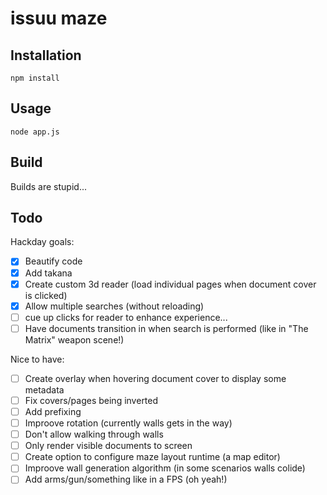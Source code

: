 # issuu maze

## Installation

	npm install


## Usage

	node app.js


## Build

Builds are stupid...


## Todo

Hackday goals:
- [x] Beautify code
- [x] Add takana
- [x] Create custom 3d reader (load individual pages when document cover is clicked)
- [x] Allow multiple searches (without reloading)
- [ ] cue up clicks for reader to enhance experience...
- [ ] Have documents transition in when search is performed (like in "The Matrix" weapon scene!)

Nice to have:
- [ ] Create overlay when hovering document cover to display some metadata
- [ ] Fix covers/pages being inverted
- [ ] Add prefixing
- [ ] Improove rotation (currently walls gets in the way)
- [ ] Don't allow walking through walls
- [ ] Only render visible documents to screen
- [ ] Create option to configure maze layout runtime (a map editor)
- [ ] Improove wall generation algorithm (in some scenarios walls colide)
- [ ] Add arms/gun/something like in a FPS (oh yeah!)
